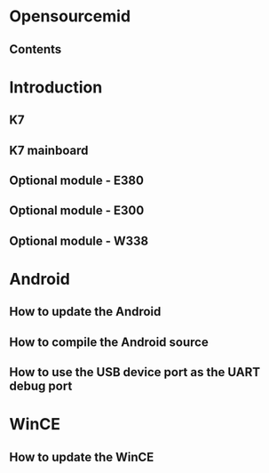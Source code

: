 # Opensourcemid
## Contents
# Introduction
## K7
## K7 mainboard
## Optional module - E380
## Optional module - E300
## Optional module - W338
# Android
## How to update the Android
## How to compile the Android source
## How to use the USB device port as the UART debug port
# WinCE
## How to update the WinCE
